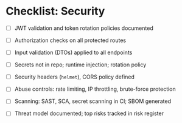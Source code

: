 # Checklist: Security

- [ ] JWT validation and token rotation policies documented
- [ ] Authorization checks on all protected routes
- [ ] Input validation (DTOs) applied to all endpoints
- [ ] Secrets not in repo; runtime injection; rotation policy
- [ ] Security headers (`helmet`), CORS policy defined
- [ ] Abuse controls: rate limiting, IP throttling, brute-force protection
- [ ] Scanning: SAST, SCA, secret scanning in CI; SBOM generated
- [ ] Threat model documented; top risks tracked in risk register

